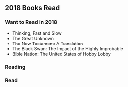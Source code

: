 ## 2018 Books Read
### Want to Read in 2018  
 - Thinking, Fast and Slow  
 - The Great Unknown  
 - The New Testament: A Translation  
 - The Black Swan: The Impact of the Highly Improbable  
 - Bible Nation: The United States of Hobby Lobby  

### Reading  


### Read   